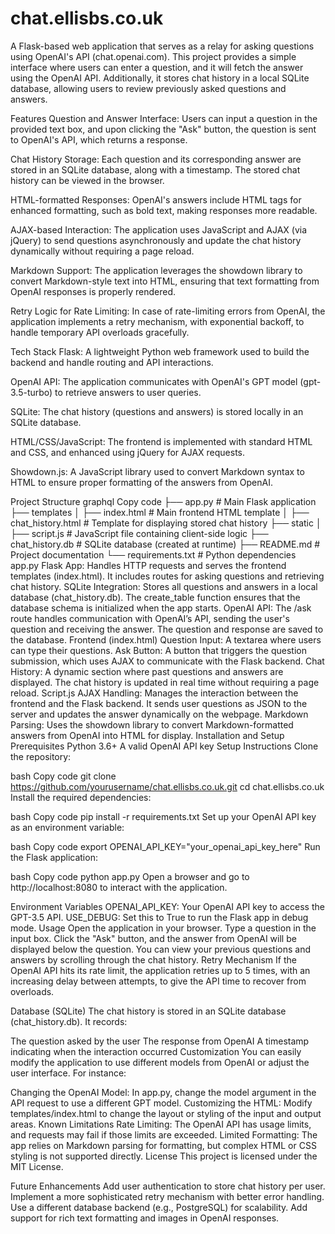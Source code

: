 # chat.ellisbs.co.uk

A Flask-based web application that serves as a relay for asking questions using OpenAI's API (chat.openai.com). This project provides a simple interface where users can enter a question, and it will fetch the answer using the OpenAI API. Additionally, it stores chat history in a local SQLite database, allowing users to review previously asked questions and answers.

Features
Question and Answer Interface: Users can input a question in the provided text box, and upon clicking the "Ask" button, the question is sent to OpenAI's API, which returns a response.

Chat History Storage: Each question and its corresponding answer are stored in an SQLite database, along with a timestamp. The stored chat history can be viewed in the browser.

HTML-formatted Responses: OpenAI's answers include HTML tags for enhanced formatting, such as bold text, making responses more readable.

AJAX-based Interaction: The application uses JavaScript and AJAX (via jQuery) to send questions asynchronously and update the chat history dynamically without requiring a page reload.

Markdown Support: The application leverages the showdown library to convert Markdown-style text into HTML, ensuring that text formatting from OpenAI responses is properly rendered.

Retry Logic for Rate Limiting: In case of rate-limiting errors from OpenAI, the application implements a retry mechanism, with exponential backoff, to handle temporary API overloads gracefully.

Tech Stack
Flask: A lightweight Python web framework used to build the backend and handle routing and API interactions.

OpenAI API: The application communicates with OpenAI's GPT model (gpt-3.5-turbo) to retrieve answers to user queries.

SQLite: The chat history (questions and answers) is stored locally in an SQLite database.

HTML/CSS/JavaScript: The frontend is implemented with standard HTML and CSS, and enhanced using jQuery for AJAX requests.

Showdown.js: A JavaScript library used to convert Markdown syntax to HTML to ensure proper formatting of the answers from OpenAI.

Project Structure
graphql
Copy code
├── app.py                   # Main Flask application
├── templates
│   ├── index.html            # Main frontend HTML template
│   ├── chat_history.html     # Template for displaying stored chat history
├── static
│   ├── script.js             # JavaScript file containing client-side logic
├── chat_history.db           # SQLite database (created at runtime)
├── README.md                 # Project documentation
└── requirements.txt          # Python dependencies
app.py
Flask App: Handles HTTP requests and serves the frontend templates (index.html). It includes routes for asking questions and retrieving chat history.
SQLite Integration: Stores all questions and answers in a local database (chat_history.db). The create_table function ensures that the database schema is initialized when the app starts.
OpenAI API: The /ask route handles communication with OpenAI’s API, sending the user's question and receiving the answer. The question and response are saved to the database.
Frontend (index.html)
Question Input: A textarea where users can type their questions.
Ask Button: A button that triggers the question submission, which uses AJAX to communicate with the Flask backend.
Chat History: A dynamic section where past questions and answers are displayed. The chat history is updated in real time without requiring a page reload.
Script.js
AJAX Handling: Manages the interaction between the frontend and the Flask backend. It sends user questions as JSON to the server and updates the answer dynamically on the webpage.
Markdown Parsing: Uses the showdown library to convert Markdown-formatted answers from OpenAI into HTML for display.
Installation and Setup
Prerequisites
Python 3.6+
A valid OpenAI API key
Setup Instructions
Clone the repository:

bash
Copy code
git clone https://github.com/yourusername/chat.ellisbs.co.uk.git
cd chat.ellisbs.co.uk
Install the required dependencies:

bash
Copy code
pip install -r requirements.txt
Set up your OpenAI API key as an environment variable:

bash
Copy code
export OPENAI_API_KEY="your_openai_api_key_here"
Run the Flask application:

bash
Copy code
python app.py
Open a browser and go to http://localhost:8080 to interact with the application.

Environment Variables
OPENAI_API_KEY: Your OpenAI API key to access the GPT-3.5 API.
USE_DEBUG: Set this to True to run the Flask app in debug mode.
Usage
Open the application in your browser.
Type a question in the input box.
Click the "Ask" button, and the answer from OpenAI will be displayed below the question.
You can view your previous questions and answers by scrolling through the chat history.
Retry Mechanism
If the OpenAI API hits its rate limit, the application retries up to 5 times, with an increasing delay between attempts, to give the API time to recover from overloads.

Database (SQLite)
The chat history is stored in an SQLite database (chat_history.db). It records:

The question asked by the user
The response from OpenAI
A timestamp indicating when the interaction occurred
Customization
You can easily modify the application to use different models from OpenAI or adjust the user interface. For instance:

Changing the OpenAI Model: In app.py, change the model argument in the API request to use a different GPT model.
Customizing the HTML: Modify templates/index.html to change the layout or styling of the input and output areas.
Known Limitations
Rate Limiting: The OpenAI API has usage limits, and requests may fail if those limits are exceeded.
Limited Formatting: The app relies on Markdown parsing for formatting, but complex HTML or CSS styling is not supported directly.
License
This project is licensed under the MIT License.

Future Enhancements
Add user authentication to store chat history per user.
Implement a more sophisticated retry mechanism with better error handling.
Use a different database backend (e.g., PostgreSQL) for scalability.
Add support for rich text formatting and images in OpenAI responses.

